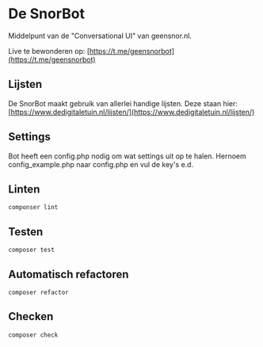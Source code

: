 # De SnorBot

Middelpunt van de "Conversational UI" van geensnor.nl.

Live te bewonderen op: [https://t.me/geensnorbot](https://t.me/geensnorbot)

## Lijsten

De SnorBot maakt gebruik van allerlei handige lijsten. Deze staan hier:
[https://www.dedigitaletuin.nl/lijsten/](https://www.dedigitaletuin.nl/lijsten/)

## Settings

Bot heeft een config.php nodig om wat settings uit op te halen. Hernoem config_example.php naar config.php en vul de key's e.d.

## Linten

`componser lint`

## Testen

`composer test`

## Automatisch refactoren

`composer refactor`

## Checken

`composer check`
